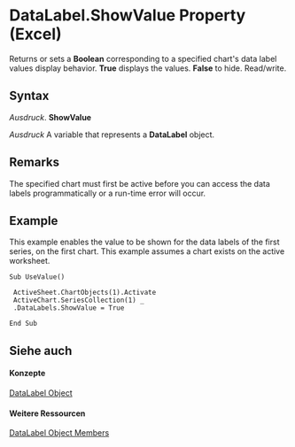 
# DataLabel.ShowValue Property (Excel)

Returns or sets a  **Boolean** corresponding to a specified chart's data label values display behavior. **True** displays the values. **False** to hide. Read/write.


## Syntax

 _Ausdruck_. **ShowValue**

 _Ausdruck_ A variable that represents a **DataLabel** object.


## Remarks

The specified chart must first be active before you can access the data labels programmatically or a run-time error will occur.


## Example

This example enables the value to be shown for the data labels of the first series, on the first chart. This example assumes a chart exists on the active worksheet.


```
Sub UseValue() 
 
 ActiveSheet.ChartObjects(1).Activate 
 ActiveChart.SeriesCollection(1) _ 
 .DataLabels.ShowValue = True 
 
End Sub
```


## Siehe auch


#### Konzepte


[DataLabel Object](bb342572-8761-b326-548a-98455172f9a8.md)
#### Weitere Ressourcen


[DataLabel Object Members](http://msdn.microsoft.com/library/176c4f7f-c6ef-c8cb-3983-6dd39435f793%28Office.15%29.aspx)